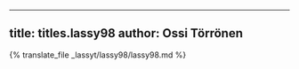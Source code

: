 
---
title: titles.lassy98
author: Ossi Törrönen
---
{% translate_file _lassyt/lassy98/lassy98.md %}